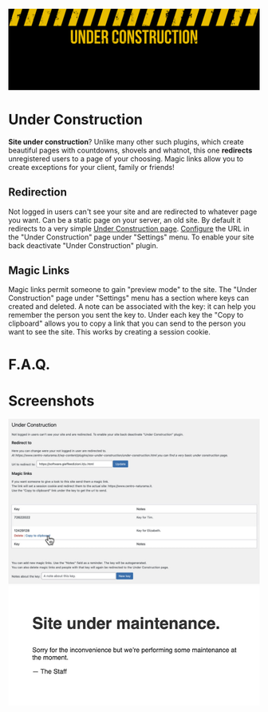 ![Under Construction banner](images/banner.svg)

# Under Construction

**Site under construction**? Unlike many other such plugins, which create beautiful pages with countdowns, shovels and whatnot, this one **redirects** unregistered users to a page of your choosing.
Magic links allow you to create exceptions for your client, family or friends!

## Redirection
Not logged in users can't see your site and are redirected to whatever page you want.
Can be a static page on your server, an old site.
By default it redirects to a very simple [Under Construction page](#maintenance).
[Configure](#settings) the URL in the "Under Construction" page under "Settings" menu. 
To enable your site back deactivate "Under Construction" plugin.

## Magic Links
Magic links permit someone to gain "preview mode" to the site.
The "Under Construction" page under "Settings" menu has a section where keys can created and deleted.
A note can be associated with the key: it can help you remember the person you sent the key to.
Under each key the "Copy to clipboard" allows you to copy a link that you can send to the person you want to see the site.
This works by creating a session cookie.

# F.A.Q.

# Screenshots
<a name="settings">![1](images/screenshot-1.jpg)</a>
<a name="maintenance">![2](images/screenshot-2.jpg)</a>
